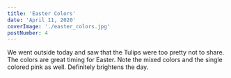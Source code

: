 ```yaml
---
title: 'Easter Colors'
date: 'April 11, 2020'
coverImage: './easter_colors.jpg'
postNumber: 4
---
```


We went outside today and saw that the Tulips were too pretty not to share. The colors are great timing for Easter. Note the mixed colors and the single colored pink as well. Definitely brightens the day.
